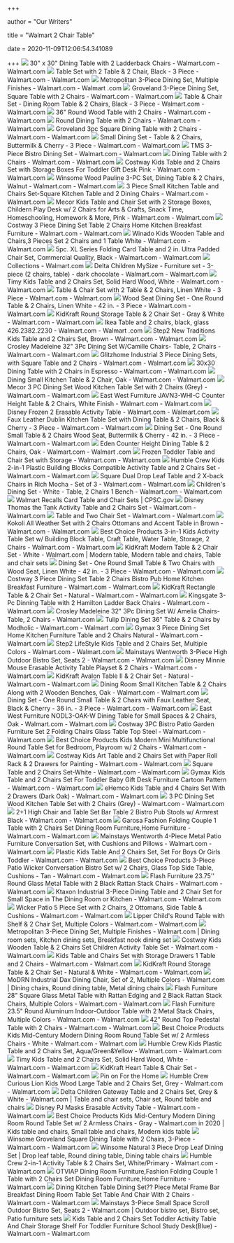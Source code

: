 +++
        
author = "Our Writers"
        
title = "Walmart 2 Chair Table"
        
date = 2020-11-09T12:06:54.341089
        
+++
[ ![](https://i5.walmartimages.com/asr/060b92b7-5466-4c21-8ac6-0818fed74e41_1.5e690a9b90f670fb9ecad5d2bad3f89f.jpeg?odnWidth=612&odnHeight=612&odnBg=ffffff)](https://i5.walmartimages.com/asr/060b92b7-5466-4c21-8ac6-0818fed74e41_1.5e690a9b90f670fb9ecad5d2bad3f89f.jpeg?odnWidth=612&odnHeight=612&odnBg=ffffff) 30" x 30" Dining Table with 2 Ladderback Chairs - Walmart.com - Walmart.com
[ ![](https://i5.walmartimages.com/asr/01d1dbdd-bc01-4c71-8ecc-46436536373c_1.428a734986ef631343429d38399f676f.jpeg?odnWidth=612&odnHeight=612&odnBg=ffffff)](https://i5.walmartimages.com/asr/01d1dbdd-bc01-4c71-8ecc-46436536373c_1.428a734986ef631343429d38399f676f.jpeg?odnWidth=612&odnHeight=612&odnBg=ffffff) Table Set with 2 Table & 2 Chair&#44; Black - 3 Piece - Walmart.com -  Walmart.com
[ ![](https://i5.walmartimages.com/asr/35b4b8ee-222c-4fb4-92a6-1d639b9940a7_1.1f9eb59a1b4250301cb52f8966b8d340.jpeg)](https://i5.walmartimages.com/asr/35b4b8ee-222c-4fb4-92a6-1d639b9940a7_1.1f9eb59a1b4250301cb52f8966b8d340.jpeg) Metropolitan 3-Piece Dining Set, Multiple Finishes - Walmart.com - Walmart .com
[ ![](https://i5.walmartimages.com/asr/83142c94-859b-40e9-b284-bb06a24cbb07_1.01a36b8d64966a58fecaee1576ce515c.jpeg?odnWidth=612&odnHeight=612&odnBg=ffffff)](https://i5.walmartimages.com/asr/83142c94-859b-40e9-b284-bb06a24cbb07_1.01a36b8d64966a58fecaee1576ce515c.jpeg?odnWidth=612&odnHeight=612&odnBg=ffffff) Groveland 3-Piece Dining Set, Square Table with 2 Chairs - Walmart.com -  Walmart.com
[ ![](https://i5.walmartimages.com/asr/6ace9420-de38-4238-abd0-f5f43aa205a1_1.f17fee6239734c580f38e38f4f76e235.jpeg?odnWidth=612&odnHeight=612&odnBg=ffffff)](https://i5.walmartimages.com/asr/6ace9420-de38-4238-abd0-f5f43aa205a1_1.f17fee6239734c580f38e38f4f76e235.jpeg?odnWidth=612&odnHeight=612&odnBg=ffffff) Table & Chair Set - Dining Room Table & 2 Chairs&#44; Black - 3 Piece -  Walmart.com - Walmart.com
[ ![](https://i5.walmartimages.com/asr/de2c78d6-7597-4967-85c5-21a8cd2f2580_1.2f2d2d83a91c80c2c210524d5203a829.jpeg?odnWidth=612&odnHeight=612&odnBg=ffffff)](https://i5.walmartimages.com/asr/de2c78d6-7597-4967-85c5-21a8cd2f2580_1.2f2d2d83a91c80c2c210524d5203a829.jpeg?odnWidth=612&odnHeight=612&odnBg=ffffff) 36" Round Wood Table with 2 Chairs - Walmart.com - Walmart.com
[ ![](https://i5.walmartimages.com/asr/98e2eca8-d1a7-4204-af08-53e9c36d16be_1.7863c45e7b5373f657a85040a11c38bd.jpeg?odnWidth=612&odnHeight=612&odnBg=ffffff)](https://i5.walmartimages.com/asr/98e2eca8-d1a7-4204-af08-53e9c36d16be_1.7863c45e7b5373f657a85040a11c38bd.jpeg?odnWidth=612&odnHeight=612&odnBg=ffffff) Round Dining Table with 2 Chairs - Walmart.com - Walmart.com
[ ![](https://i5.walmartimages.com/asr/a2730325-e102-477f-a5d9-063e29d369bf_1.eae68aeb6e7f9183befa00149f712fd9.jpeg?odnWidth=612&odnHeight=612&odnBg=ffffff)](https://i5.walmartimages.com/asr/a2730325-e102-477f-a5d9-063e29d369bf_1.eae68aeb6e7f9183befa00149f712fd9.jpeg?odnWidth=612&odnHeight=612&odnBg=ffffff) Groveland 3pc Square Dining Table with 2 Chairs - Walmart.com - Walmart.com
[ ![](https://i5.walmartimages.com/asr/10c3b417-97e7-4691-bb10-2c89a08880ad_1.d04e0126cc87464561891da0d8b1facd.jpeg?odnWidth=612&odnHeight=612&odnBg=ffffff)](https://i5.walmartimages.com/asr/10c3b417-97e7-4691-bb10-2c89a08880ad_1.d04e0126cc87464561891da0d8b1facd.jpeg?odnWidth=612&odnHeight=612&odnBg=ffffff) Small Dining Set - Table & 2 Chairs&#44; Buttermilk & Cherry - 3 Piece -  Walmart.com - Walmart.com
[ ![](https://i5.walmartimages.com/asr/46bd3dfd-bc3b-4962-bb2c-c049bd11df5b_1.072a2a020128ca360cd24454f6226d20.jpeg)](https://i5.walmartimages.com/asr/46bd3dfd-bc3b-4962-bb2c-c049bd11df5b_1.072a2a020128ca360cd24454f6226d20.jpeg) TMS 3-Piece Bistro Dining Set - Walmart.com - Walmart.com
[ ![](https://i5.walmartimages.com/asr/e365bfa7-350a-431e-a2c8-ae24516b74c9_1.d7437bd581f946499e56023a67ef27fe.jpeg?odnWidth=612&odnHeight=612&odnBg=ffffff)](https://i5.walmartimages.com/asr/e365bfa7-350a-431e-a2c8-ae24516b74c9_1.d7437bd581f946499e56023a67ef27fe.jpeg?odnWidth=612&odnHeight=612&odnBg=ffffff) Dining Table with 2 Chairs - Walmart.com - Walmart.com
[ ![](https://i5.walmartimages.com/asr/27fb25e5-9bfc-423f-926a-180296a32e90_1.dae5f2e778d5d33a90db5fb06af5693d.jpeg?odnWidth=612&odnHeight=612&odnBg=ffffff)](https://i5.walmartimages.com/asr/27fb25e5-9bfc-423f-926a-180296a32e90_1.dae5f2e778d5d33a90db5fb06af5693d.jpeg?odnWidth=612&odnHeight=612&odnBg=ffffff) Costway Kids Table and 2 Chairs Set with Storage Boxes For Toddler Gift  Desk Pink - Walmart.com - Walmart.com
[ ![](https://i5.walmartimages.com/asr/601cca55-c46d-4b89-8c69-f923896f3df0_1.2bc6358c7e3f0ff128858688097aef91.jpeg?odnWidth=612&odnHeight=612&odnBg=ffffff)](https://i5.walmartimages.com/asr/601cca55-c46d-4b89-8c69-f923896f3df0_1.2bc6358c7e3f0ff128858688097aef91.jpeg?odnWidth=612&odnHeight=612&odnBg=ffffff) Winsome Wood Pauline 3-PC Set, Dining Table & 2 Chairs, Walnut - Walmart.com  - Walmart.com
[ ![](https://i5.walmartimages.com/asr/45b948e1-175d-480a-8981-010f4e413daf_1.90f50e1b91005aa7c50d7e597748056c.jpeg?odnWidth=612&odnHeight=612&odnBg=ffffff)](https://i5.walmartimages.com/asr/45b948e1-175d-480a-8981-010f4e413daf_1.90f50e1b91005aa7c50d7e597748056c.jpeg?odnWidth=612&odnHeight=612&odnBg=ffffff) 3 Piece Small Kitchen Table and Chairs Set-Square Kitchen Table and 2  Dining Chairs - Walmart.com - Walmart.com
[ ![](https://i5.walmartimages.com/asr/29480684-7308-4aae-96f8-395a8a086b85.3dc437a4a0f0b34ce173d6073ccc998d.jpeg?odnWidth=612&odnHeight=612&odnBg=ffffff)](https://i5.walmartimages.com/asr/29480684-7308-4aae-96f8-395a8a086b85.3dc437a4a0f0b34ce173d6073ccc998d.jpeg?odnWidth=612&odnHeight=612&odnBg=ffffff) Mecor Kids Table and Chair Set with 2 Storage Boxes, Childern Play Desk w/ 2  Chairs for Arts & Crafts, Snack Time, Homeschooling, Homework & More, Pink  - Walmart.com - Walmart.com
[ ![](https://i5.walmartimages.com/asr/5ce359ed-4f17-41fe-8377-b16675e1137f_1.e6a160cdbfe447e5b931a99cb85ab628.jpeg?odnWidth=612&odnHeight=612&odnBg=ffffff)](https://i5.walmartimages.com/asr/5ce359ed-4f17-41fe-8377-b16675e1137f_1.e6a160cdbfe447e5b931a99cb85ab628.jpeg?odnWidth=612&odnHeight=612&odnBg=ffffff) Costway 3 Piece Dining Set Table 2 Chairs Home Kitchen Breakfast Furniture  - Walmart.com - Walmart.com
[ ![](https://i5.walmartimages.com/asr/14dd819d-2ccc-43a5-8bb9-7a37509b8be1.ea7c5e8fa9ac7293c6a54516d19d3d05.jpeg?odnWidth=2000&odnHeight=2000&odnBg=ffffff)](https://i5.walmartimages.com/asr/14dd819d-2ccc-43a5-8bb9-7a37509b8be1.ea7c5e8fa9ac7293c6a54516d19d3d05.jpeg?odnWidth=2000&odnHeight=2000&odnBg=ffffff) Winado Kids Wooden Table and Chairs,3 Pieces Set 2 Chairs and 1 Table White  - Walmart.com - Walmart.com
[ ![](https://i5.walmartimages.com/asr/378fb9b9-4793-4473-b0fa-c38f71df3f29_1.81c88f0d382ddab5edd7060c32c8679d.jpeg?odnWidth=612&odnHeight=612&odnBg=ffffff)](https://i5.walmartimages.com/asr/378fb9b9-4793-4473-b0fa-c38f71df3f29_1.81c88f0d382ddab5edd7060c32c8679d.jpeg?odnWidth=612&odnHeight=612&odnBg=ffffff) 5pc. XL Series Folding Card Table and 2 in. Ultra Padded Chair Set,  Commercial Quality, Black - Walmart.com - Walmart.com
[ ![](https://i5.walmartimages.com/asr/2d0a736c-6fd4-4c1d-a4e4-a94c8f5c3c9e_1.16281888b8920ce2eff409241e8d9d4f.jpeg?odnWidth=450&odnHeight=450&odnBg=ffffff)](https://i5.walmartimages.com/asr/2d0a736c-6fd4-4c1d-a4e4-a94c8f5c3c9e_1.16281888b8920ce2eff409241e8d9d4f.jpeg?odnWidth=450&odnHeight=450&odnBg=ffffff) Collections - Walmart.com
[ ![](https://i5.walmartimages.com/asr/61e3d87a-374a-4c84-8c0d-0b6a20ce5acc.6f51073730e548b7b9b5619975f3aa2f.jpeg?odnWidth=612&odnHeight=612&odnBg=ffffff)](https://i5.walmartimages.com/asr/61e3d87a-374a-4c84-8c0d-0b6a20ce5acc.6f51073730e548b7b9b5619975f3aa2f.jpeg?odnWidth=612&odnHeight=612&odnBg=ffffff) Delta Children MySize - Furniture set - 3-piece (2 chairs, table) - dark  chocolate - Walmart.com - Walmart.com
[ ![](https://i5.walmartimages.com/asr/1f04c73b-c7b6-4c08-89b6-979726d91373_1.6d8a75ea227a1953b779e0e60884e4af.jpeg?odnWidth=612&odnHeight=612&odnBg=ffffff)](https://i5.walmartimages.com/asr/1f04c73b-c7b6-4c08-89b6-979726d91373_1.6d8a75ea227a1953b779e0e60884e4af.jpeg?odnWidth=612&odnHeight=612&odnBg=ffffff) Timy Kids Table and 2 Chairs Set, Solid Hard Wood, White - Walmart.com -  Walmart.com
[ ![](https://i5.walmartimages.com/asr/4b5cc8f6-cacf-4dd0-a29f-6db26981c8b9_1.8794c9f2d8db781c31a12ca7acb78867.jpeg?odnWidth=612&odnHeight=612&odnBg=ffffff)](https://i5.walmartimages.com/asr/4b5cc8f6-cacf-4dd0-a29f-6db26981c8b9_1.8794c9f2d8db781c31a12ca7acb78867.jpeg?odnWidth=612&odnHeight=612&odnBg=ffffff) Table & Chair Set with 2 Table & 2 Chairs&#44; Linen White - 3 Piece -  Walmart.com - Walmart.com
[ ![](https://i5.walmartimages.com/asr/2b6c4bb4-0195-45ea-8e2d-6bb1a8d9d8d8_1.7faa50f65dbcd53bdfd5751ca356e809.jpeg?odnWidth=612&odnHeight=612&odnBg=ffffff)](https://i5.walmartimages.com/asr/2b6c4bb4-0195-45ea-8e2d-6bb1a8d9d8d8_1.7faa50f65dbcd53bdfd5751ca356e809.jpeg?odnWidth=612&odnHeight=612&odnBg=ffffff) Wood Seat Dining Set - One Round Table & 2 Chairs&#44; Linen White - 42 in.  - 3 Piece - Walmart.com - Walmart.com
[ ![](https://i5.walmartimages.com/asr/3a2b4f59-acd4-4cfa-8f9e-c1ad0975421c_1.f9d31ae366445d313b3b5d2d1a1dce3b.jpeg?odnWidth=612&odnHeight=612&odnBg=ffffff)](https://i5.walmartimages.com/asr/3a2b4f59-acd4-4cfa-8f9e-c1ad0975421c_1.f9d31ae366445d313b3b5d2d1a1dce3b.jpeg?odnWidth=612&odnHeight=612&odnBg=ffffff) KidKraft Round Storage Table & 2 Chair Set - Gray & White - Walmart.com -  Walmart.com
[ ![](https://i5.walmartimages.com/asr/ca54eadf-2ba4-4914-8932-3dc8d49de02d_1.3df74d23c0073bb7f5dd3a480057ace6.jpeg?odnWidth=612&odnHeight=612&odnBg=ffffff)](https://i5.walmartimages.com/asr/ca54eadf-2ba4-4914-8932-3dc8d49de02d_1.3df74d23c0073bb7f5dd3a480057ace6.jpeg?odnWidth=612&odnHeight=612&odnBg=ffffff) Ikea Table and 2 chairs, black, glass 426.2382.2230 - Walmart.com - Walmart .com
[ ![](https://i5.walmartimages.com/asr/c94a23a7-b799-4c7c-8b00-f9c13ae26525_1.e6228ff4c8a9cc116158fef04e272396.jpeg)](https://i5.walmartimages.com/asr/c94a23a7-b799-4c7c-8b00-f9c13ae26525_1.e6228ff4c8a9cc116158fef04e272396.jpeg) Step2 New Traditions Kids Table and 2 Chairs Set, Brown - Walmart.com -  Walmart.com
[ ![](https://i5.walmartimages.com/asr/0fee40f7-9bd4-4291-b1f9-534e4f0817d7_1.bfd16e272fe254ea1a1c46741482760a.jpeg?odnWidth=450&odnHeight=450&odnBg=ffffff)](https://i5.walmartimages.com/asr/0fee40f7-9bd4-4291-b1f9-534e4f0817d7_1.bfd16e272fe254ea1a1c46741482760a.jpeg?odnWidth=450&odnHeight=450&odnBg=ffffff) Crosley Madeleine 32" 3Pc Dining Set W/Camille Chairs- Table, 2 Chairs -  Walmart.com - Walmart.com
[ ![](https://i5.walmartimages.com/asr/d11ac0a2-16fe-49b1-9ca4-8ff02dc6f26c_2.b37c8781e0f316677496de3d9afa4f49.jpeg?odnWidth=612&odnHeight=612&odnBg=ffffff)](https://i5.walmartimages.com/asr/d11ac0a2-16fe-49b1-9ca4-8ff02dc6f26c_2.b37c8781e0f316677496de3d9afa4f49.jpeg?odnWidth=612&odnHeight=612&odnBg=ffffff) Glitzhome Industrial 3 Piece Dining Sets, with Square Table and 2 Chairs -  Walmart.com - Walmart.com
[ ![](https://i5.walmartimages.com/asr/a96a2940-7624-414b-9027-6882f1e8f64a_1.bf843a6d1216f4b0fb7f807cb26b1c5e.jpeg?odnWidth=612&odnHeight=612&odnBg=ffffff)](https://i5.walmartimages.com/asr/a96a2940-7624-414b-9027-6882f1e8f64a_1.bf843a6d1216f4b0fb7f807cb26b1c5e.jpeg?odnWidth=612&odnHeight=612&odnBg=ffffff) 30x30 Dining Table with 2 Chairs in Espresso - Walmart.com - Walmart.com
[ ![](https://i5.walmartimages.com/asr/25f00e4e-1aa4-4e05-b253-53a0525149dd_1.55a2039f3492c37d3afde5cfa2cd0928.jpeg?odnWidth=612&odnHeight=612&odnBg=ffffff)](https://i5.walmartimages.com/asr/25f00e4e-1aa4-4e05-b253-53a0525149dd_1.55a2039f3492c37d3afde5cfa2cd0928.jpeg?odnWidth=612&odnHeight=612&odnBg=ffffff) Dining Small Kitchen Table & 2 Chair&#44; Oak - Walmart.com - Walmart.com
[ ![](https://i5.walmartimages.com/asr/943a82ef-ad91-4dc2-82d3-146c9b72eba3_1.d813b98bbe7d535519b0b40e486f5b8a.jpeg?odnWidth=612&odnHeight=612&odnBg=ffffff)](https://i5.walmartimages.com/asr/943a82ef-ad91-4dc2-82d3-146c9b72eba3_1.d813b98bbe7d535519b0b40e486f5b8a.jpeg?odnWidth=612&odnHeight=612&odnBg=ffffff) Mecor 3 PC Dining Set Wood Kitchen Table Set with 2 Chairs (Grey) - Walmart.com  - Walmart.com
[ ![](https://i5.walmartimages.com/asr/e0b3d371-6f02-4ba8-aebc-682ec092cace_1.b2c28e55dc5e328573d46fdd0ec7a9c5.jpeg?odnWidth=612&odnHeight=612&odnBg=ffffff)](https://i5.walmartimages.com/asr/e0b3d371-6f02-4ba8-aebc-682ec092cace_1.b2c28e55dc5e328573d46fdd0ec7a9c5.jpeg?odnWidth=612&odnHeight=612&odnBg=ffffff) East West Furniture JAVN3-WHI-C Counter Height Table & 2 Chairs&#44; White  Finish - Walmart.com - Walmart.com
[ ![](https://i5.walmartimages.com/asr/56b55092-3aa7-41e8-a2a5-faca66272e4b_4.2f8ead4e05465a2fb932d8be0b138379.jpeg?odnWidth=612&odnHeight=612&odnBg=ffffff)](https://i5.walmartimages.com/asr/56b55092-3aa7-41e8-a2a5-faca66272e4b_4.2f8ead4e05465a2fb932d8be0b138379.jpeg?odnWidth=612&odnHeight=612&odnBg=ffffff) Disney Frozen 2 Erasable Activity Table - Walmart.com - Walmart.com
[ ![](https://i5.walmartimages.com/asr/448a3c9f-301f-47c9-ae97-cd3f51161e45_1.b8b7e2942c9abe51e1cac284f91c5da6.jpeg?odnWidth=612&odnHeight=612&odnBg=ffffff)](https://i5.walmartimages.com/asr/448a3c9f-301f-47c9-ae97-cd3f51161e45_1.b8b7e2942c9abe51e1cac284f91c5da6.jpeg?odnWidth=612&odnHeight=612&odnBg=ffffff) Faux Leather Dublin Kitchen Table Set with Dining Table & 2 Chairs&#44;  Black & Cherry - 3 Piece - Walmart.com - Walmart.com
[ ![](https://i5.walmartimages.com/asr/9f2acb53-5dab-4a26-a3c6-0a090eb2a5d3_1.930dfc09f2a0555a93c29364bf1b6442.jpeg?odnWidth=612&odnHeight=612&odnBg=ffffff)](https://i5.walmartimages.com/asr/9f2acb53-5dab-4a26-a3c6-0a090eb2a5d3_1.930dfc09f2a0555a93c29364bf1b6442.jpeg?odnWidth=612&odnHeight=612&odnBg=ffffff) Dining Set - One Round Small Table & 2 Chairs Wood Seat&#44; Buttermilk &  Cherry - 42 in. - 3 Piece - Walmart.com - Walmart.com
[ ![](https://i5.walmartimages.com/asr/77948f5e-13f2-423a-8bd3-809341d2b4a0_1.b0306f0fe4c7bf6a125e98aebca029ac.jpeg?odnWidth=612&odnHeight=612&odnBg=ffffff)](https://i5.walmartimages.com/asr/77948f5e-13f2-423a-8bd3-809341d2b4a0_1.b0306f0fe4c7bf6a125e98aebca029ac.jpeg?odnWidth=612&odnHeight=612&odnBg=ffffff) Eden Counter Height Dining Table & 2 Chairs&#44; Oak - Walmart.com - Walmart .com
[ ![](https://i5.walmartimages.com/asr/b0dfb3b6-6d8c-41f3-8797-1c6e8fe0104c_1.39b075c58a615842cc011f13ed3b9686.jpeg)](https://i5.walmartimages.com/asr/b0dfb3b6-6d8c-41f3-8797-1c6e8fe0104c_1.39b075c58a615842cc011f13ed3b9686.jpeg) Frozen Toddler Table and Chair Set with Storage - Walmart.com - Walmart.com
[ ![](https://i5.walmartimages.com/asr/8b481264-5f84-4ccf-8aa2-e135092b564c_2.ec27f8998d54cb7d2e47bfa8cee1afd9.jpeg?odnWidth=612&odnHeight=612&odnBg=ffffff)](https://i5.walmartimages.com/asr/8b481264-5f84-4ccf-8aa2-e135092b564c_2.ec27f8998d54cb7d2e47bfa8cee1afd9.jpeg?odnWidth=612&odnHeight=612&odnBg=ffffff) Humble Crew Kids 2-in-1 Plastic Building Blocks Compatible Activity Table  and 2 Chairs Set - Walmart.com - Walmart.com
[ ![](https://i5.walmartimages.com/asr/e2e730b0-ae20-4ad9-a6c0-3600d5febea1_1.3e2f8407bd5ec629a327ff978504e9fb.jpeg?odnWidth=612&odnHeight=612&odnBg=ffffff)](https://i5.walmartimages.com/asr/e2e730b0-ae20-4ad9-a6c0-3600d5febea1_1.3e2f8407bd5ec629a327ff978504e9fb.jpeg?odnWidth=612&odnHeight=612&odnBg=ffffff) Square Dual Drop Leaf Table and 2 X-back Chairs in Rich Mocha - Set of 3 -  Walmart.com - Walmart.com
[ ![](https://i5.walmartimages.com/asr/883dd734-f59f-4860-bc66-d5d8b48f0d36_1.f0c115927ec9b91e913e0da3a2f06a26.jpeg?odnWidth=612&odnHeight=612&odnBg=ffffff)](https://i5.walmartimages.com/asr/883dd734-f59f-4860-bc66-d5d8b48f0d36_1.f0c115927ec9b91e913e0da3a2f06a26.jpeg?odnWidth=612&odnHeight=612&odnBg=ffffff) Children's Dining Set - White - Table, 2 Chairs 1 Bench - Walmart.com -  Walmart.com
[ ![](https://www.cpsc.gov/s3fs-public/styles/large/public/Recall.2014.14075.5pcfoldingsetLARGE.jpg?cp2Nd8.Y.pGvS1ok2eHasphVUH6q8ejd&itok=RA95hV13)](https://www.cpsc.gov/s3fs-public/styles/large/public/Recall.2014.14075.5pcfoldingsetLARGE.jpg?cp2Nd8.Y.pGvS1ok2eHasphVUH6q8ejd&itok=RA95hV13) Walmart Recalls Card Table and Chair Sets | CPSC.gov
[ ![](https://i5.walmartimages.com/asr/a246d38a-2aab-47b3-9fa1-72edcf74a080_1.c084975c07be5700eb07121d8207c61b.jpeg)](https://i5.walmartimages.com/asr/a246d38a-2aab-47b3-9fa1-72edcf74a080_1.c084975c07be5700eb07121d8207c61b.jpeg) Disney Thomas the Tank Activity Table and 2 Chairs Set - Walmart.com -  Walmart.com
[ ![](https://i5.walmartimages.com/asr/ce47818a-f0a1-4523-97bb-ee4b7768beb1_1.b361d8e7c0fe721f88aa95fceba462f6.jpeg)](https://i5.walmartimages.com/asr/ce47818a-f0a1-4523-97bb-ee4b7768beb1_1.b361d8e7c0fe721f88aa95fceba462f6.jpeg) Table and Two Chair Set - Walmart.com - Walmart.com
[ ![](https://i5.walmartimages.com/asr/62aed690-3cb5-4cbd-bb7a-07cdc5d1479e.c70e94c7a87d6f4ec4f197b2ca6fc012.jpeg?odnWidth=612&odnHeight=612&odnBg=ffffff)](https://i5.walmartimages.com/asr/62aed690-3cb5-4cbd-bb7a-07cdc5d1479e.c70e94c7a87d6f4ec4f197b2ca6fc012.jpeg?odnWidth=612&odnHeight=612&odnBg=ffffff) Kokoli All Weather Set with 2 Chairs Ottomans and Accent Table in Brown -  Walmart.com - Walmart.com
[ ![](https://i5.walmartimages.com/asr/1f37f1ce-e949-4632-99a3-2f7706ce3023.c11afb473456668ac517650b80d7391f.jpeg?odnWidth=612&odnHeight=612&odnBg=ffffff)](https://i5.walmartimages.com/asr/1f37f1ce-e949-4632-99a3-2f7706ce3023.c11afb473456668ac517650b80d7391f.jpeg?odnWidth=612&odnHeight=612&odnBg=ffffff) Best Choice Products 3-in-1 Kids Activity Table Set w/ Building Block Table,  Craft Table, Water Table, Storage, 2 Chairs - Walmart.com - Walmart.com
[ ![](https://i.pinimg.com/originals/7f/15/1d/7f151d9dde01d468dfc7e06f06046538.jpg)](https://i.pinimg.com/originals/7f/15/1d/7f151d9dde01d468dfc7e06f06046538.jpg) KidKraft Modern Table & 2 Chair Set - White - Walmart.com | Modern table,  Modern table and chairs, Table and chair sets
[ ![](https://i5.walmartimages.com/asr/2b1c5c2b-5bdf-45d1-bb21-77649b801145_1.34735c106d4383dc7a93b8368e054cdd.jpeg?odnWidth=612&odnHeight=612&odnBg=ffffff)](https://i5.walmartimages.com/asr/2b1c5c2b-5bdf-45d1-bb21-77649b801145_1.34735c106d4383dc7a93b8368e054cdd.jpeg?odnWidth=612&odnHeight=612&odnBg=ffffff) Dining Set - One Round Small Table & Two Chairs with Wood Seat&#44; Linen  White - 42 in. - 3 Piece - Walmart.com - Walmart.com
[ ![](https://i5.walmartimages.com/asr/d6ddf821-393d-4773-9df3-2250c06e2069_1.6df69c1c9028b2a3ca90f4e83c9642c8.jpeg?odnWidth=612&odnHeight=612&odnBg=ffffff)](https://i5.walmartimages.com/asr/d6ddf821-393d-4773-9df3-2250c06e2069_1.6df69c1c9028b2a3ca90f4e83c9642c8.jpeg?odnWidth=612&odnHeight=612&odnBg=ffffff) Costway 3 Piece Dining Set Table 2 Chairs Bistro Pub Home Kitchen Breakfast  Furniture - Walmart.com - Walmart.com
[ ![](https://i5.walmartimages.com/asr/933c0451-4fc5-4d1c-b8ea-bc6a6f6beff3_2.3ec47b9648e687539778c9283fb3428d.jpeg?odnWidth=612&odnHeight=612&odnBg=ffffff)](https://i5.walmartimages.com/asr/933c0451-4fc5-4d1c-b8ea-bc6a6f6beff3_2.3ec47b9648e687539778c9283fb3428d.jpeg?odnWidth=612&odnHeight=612&odnBg=ffffff) KidKraft Rectangle Table & 2 Chair Set - Natural - Walmart.com - Walmart.com
[ ![](https://i5.walmartimages.com/asr/e4bbdc6b-b3c6-4fd2-bb30-be504ecbaaa4_1.97642ce3a393da389ca89e96d3456d9a.jpeg?odnWidth=612&odnHeight=612&odnBg=ffffff)](https://i5.walmartimages.com/asr/e4bbdc6b-b3c6-4fd2-bb30-be504ecbaaa4_1.97642ce3a393da389ca89e96d3456d9a.jpeg?odnWidth=612&odnHeight=612&odnBg=ffffff) Kingsgate 3-Pc Dinning Table with 2 Hamilton Ladder Back Chairs - Walmart.com  - Walmart.com
[ ![](https://i5.walmartimages.com/asr/cc33a19e-11f1-465e-893c-c2fd141c5a35_1.7533896324e9837a8264f6170944feaf.jpeg?odnWidth=450&odnHeight=450&odnBg=ffffff)](https://i5.walmartimages.com/asr/cc33a19e-11f1-465e-893c-c2fd141c5a35_1.7533896324e9837a8264f6170944feaf.jpeg?odnWidth=450&odnHeight=450&odnBg=ffffff) Crosley Madeleine 32" 3Pc Dining Set W/ Amelia Chairs- Table, 2 Chairs -  Walmart.com
[ ![](https://i5.walmartimages.com/asr/3f1ad1fa-e828-4419-b00c-da1012856863_1.1e8f195eb8b01a4a190b3483cf7d1b7f.jpeg?odnWidth=612&odnHeight=612&odnBg=ffffff)](https://i5.walmartimages.com/asr/3f1ad1fa-e828-4419-b00c-da1012856863_1.1e8f195eb8b01a4a190b3483cf7d1b7f.jpeg?odnWidth=612&odnHeight=612&odnBg=ffffff) Tulip Dining Set 36" Table & 2 Chairs by Modholic - Walmart.com - Walmart .com
[ ![](https://i5.walmartimages.com/asr/14efb814-85c3-42ed-b286-bf5ea17287ab_1.a0101cbad45eed4a84690179e87528f8.jpeg?odnWidth=612&odnHeight=612&odnBg=ffffff)](https://i5.walmartimages.com/asr/14efb814-85c3-42ed-b286-bf5ea17287ab_1.a0101cbad45eed4a84690179e87528f8.jpeg?odnWidth=612&odnHeight=612&odnBg=ffffff) Gymax 3 Piece Dining Set Home Kitchen Furniture Table and 2 Chairs Natural  - Walmart.com - Walmart.com
[ ![](https://i5.walmartimages.com/asr/da93c34b-7cfb-49a9-aa74-96efc6ec6b02_1.eeb105cd765cc77c4b5541b1629e8bd2.jpeg?odnWidth=612&odnHeight=612&odnBg=ffffff)](https://i5.walmartimages.com/asr/da93c34b-7cfb-49a9-aa74-96efc6ec6b02_1.eeb105cd765cc77c4b5541b1629e8bd2.jpeg?odnWidth=612&odnHeight=612&odnBg=ffffff) Step2 LifeStyle Kids Table and 2 Chairs Set, Multiple Colors - Walmart.com  - Walmart.com
[ ![](https://i5.walmartimages.com/asr/b8804618-a8bd-46c1-80cd-af56f99980df_1.caed1253617f0f39e4e47669c52e2c22.jpeg)](https://i5.walmartimages.com/asr/b8804618-a8bd-46c1-80cd-af56f99980df_1.caed1253617f0f39e4e47669c52e2c22.jpeg) Mainstays Wentworth 3-Piece High Outdoor Bistro Set, Seats 2 - Walmart.com  - Walmart.com
[ ![](https://i5.walmartimages.com/asr/808bc681-8ce2-4ffc-9cf7-a23e90c00503_1.17cc151764d23ec42719e0c70d6dfc6e.jpeg)](https://i5.walmartimages.com/asr/808bc681-8ce2-4ffc-9cf7-a23e90c00503_1.17cc151764d23ec42719e0c70d6dfc6e.jpeg) Disney Minnie Mouse Erasable Activity Table Playset & 2 Chairs - Walmart.com  - Walmart.com
[ ![](https://i5.walmartimages.com/asr/dde85cf3-2d5e-4f6f-9397-e00c16906247_1.e9c95f69ba215b4249ba793317c8ffe8.jpeg?odnWidth=612&odnHeight=612&odnBg=ffffff)](https://i5.walmartimages.com/asr/dde85cf3-2d5e-4f6f-9397-e00c16906247_1.e9c95f69ba215b4249ba793317c8ffe8.jpeg?odnWidth=612&odnHeight=612&odnBg=ffffff) KidKraft Avalon Table II & 2 Chair Set - Natural - Walmart.com - Walmart.com
[ ![](https://i5.walmartimages.com/asr/92d21425-50bb-4a54-9e57-4c554dac5be6_1.c6237e252f0b992e7b3757c7c69f30b7.jpeg?odnWidth=612&odnHeight=612&odnBg=ffffff)](https://i5.walmartimages.com/asr/92d21425-50bb-4a54-9e57-4c554dac5be6_1.c6237e252f0b992e7b3757c7c69f30b7.jpeg?odnWidth=612&odnHeight=612&odnBg=ffffff) Dining Room Small Kitchen Table & 2 Chairs Along with 2 Wooden Benches&#44;  Oak - Walmart.com - Walmart.com
[ ![](https://i5.walmartimages.com/asr/91a18d26-aaf0-4c2e-af6b-a6e04b164ccc_1.bb7e7732a91f087699672254e27fc0e9.jpeg?odnWidth=612&odnHeight=612&odnBg=ffffff)](https://i5.walmartimages.com/asr/91a18d26-aaf0-4c2e-af6b-a6e04b164ccc_1.bb7e7732a91f087699672254e27fc0e9.jpeg?odnWidth=612&odnHeight=612&odnBg=ffffff) Dining Set - One Round Small Table & 2 Chairs with Faux Leather Seat&#44;  Black & Cherry - 36 in. - 3 Piece - Walmart.com - Walmart.com
[ ![](https://i5.walmartimages.com/asr/9a6a7d4e-570a-4d77-aa45-ca02f417447a_1.e1415db14ebb5b72d855cbf9bdcaf99d.jpeg?odnWidth=612&odnHeight=612&odnBg=ffffff)](https://i5.walmartimages.com/asr/9a6a7d4e-570a-4d77-aa45-ca02f417447a_1.e1415db14ebb5b72d855cbf9bdcaf99d.jpeg?odnWidth=612&odnHeight=612&odnBg=ffffff) East West Furniture NODL3-OAK-W Dining Table for Small Spaces & 2  Chairs&#44; Oak - Walmart.com - Walmart.com
[ ![](https://i5.walmartimages.com/asr/3980ca2e-790e-4f86-9d80-8d57ab83a487_1.cf55240ef27570dfc816a31934d12552.jpeg?odnWidth=612&odnHeight=612&odnBg=ffffff)](https://i5.walmartimages.com/asr/3980ca2e-790e-4f86-9d80-8d57ab83a487_1.cf55240ef27570dfc816a31934d12552.jpeg?odnWidth=612&odnHeight=612&odnBg=ffffff) Costway 3PC Bistro Patio Garden Furniture Set 2 Folding Chairs Glass Table  Top Steel - Walmart.com - Walmart.com
[ ![](https://i5.walmartimages.com/asr/f7cfd5e1-9a01-429f-af1b-b875a2970cf0.2df81befa6b500183dc27d5a0988991c.jpeg?odnWidth=612&odnHeight=612&odnBg=ffffff)](https://i5.walmartimages.com/asr/f7cfd5e1-9a01-429f-af1b-b875a2970cf0.2df81befa6b500183dc27d5a0988991c.jpeg?odnWidth=612&odnHeight=612&odnBg=ffffff) Best Choice Products Kids Modern Mini Multifunctional Round Table Set for  Bedroom, Playroom w/ 2 Chairs - Walmart.com - Walmart.com
[ ![](https://i5.walmartimages.com/asr/ff1b5661-9311-4dbd-bf36-ff40530c75bf_1.03630558f7516fbf6e7f4904ccc88790.jpeg?odnWidth=612&odnHeight=612&odnBg=ffffff)](https://i5.walmartimages.com/asr/ff1b5661-9311-4dbd-bf36-ff40530c75bf_1.03630558f7516fbf6e7f4904ccc88790.jpeg?odnWidth=612&odnHeight=612&odnBg=ffffff) Costway Kids Art Table and 2 Chairs Set with Paper Roll Rack & 2 Drawers  for Painting - Walmart.com - Walmart.com
[ ![](https://i5.walmartimages.com/asr/75c6bcf0-2773-4282-9b00-9b5950f0347c_1.4d3fd20ea2ee548b69b95f11edb9b749.jpeg?odnWidth=612&odnHeight=612&odnBg=ffffff)](https://i5.walmartimages.com/asr/75c6bcf0-2773-4282-9b00-9b5950f0347c_1.4d3fd20ea2ee548b69b95f11edb9b749.jpeg?odnWidth=612&odnHeight=612&odnBg=ffffff) Square Table and 2 Chairs Set-White - Walmart.com - Walmart.com
[ ![](https://i5.walmartimages.com/asr/9a6ca133-d691-4688-a30d-a466d02fb1cd_1.725515a06e1d300887ef8fb5a58e36be.jpeg?odnWidth=612&odnHeight=612&odnBg=ffffff)](https://i5.walmartimages.com/asr/9a6ca133-d691-4688-a30d-a466d02fb1cd_1.725515a06e1d300887ef8fb5a58e36be.jpeg?odnWidth=612&odnHeight=612&odnBg=ffffff) Gymax Kids Table and 2 Chairs Set For Toddler Baby Gift Desk Furniture  Cartoon Pattern - Walmart.com - Walmart.com
[ ![](https://i5.walmartimages.com/asr/9bbb287f-abb5-4fd1-9652-bb0453ba4cd2.0318ebb6aa221da9e2fb5cfb7ced532a.jpeg?odnWidth=612&odnHeight=612&odnBg=ffffff)](https://i5.walmartimages.com/asr/9bbb287f-abb5-4fd1-9652-bb0453ba4cd2.0318ebb6aa221da9e2fb5cfb7ced532a.jpeg?odnWidth=612&odnHeight=612&odnBg=ffffff) eHemco Kids Table and 4 Chairs Set With 2 Drawers (Dark Oak) - Walmart.com  - Walmart.com
[ ![](https://i5.walmartimages.com/asr/0086ca11-dd99-4837-8f6a-abb28b6298e2_1.dcd01658a3b2dd92c61547aad8982d97.jpeg?odnWidth=612&odnHeight=612&odnBg=ffffff)](https://i5.walmartimages.com/asr/0086ca11-dd99-4837-8f6a-abb28b6298e2_1.dcd01658a3b2dd92c61547aad8982d97.jpeg?odnWidth=612&odnHeight=612&odnBg=ffffff) 3 PC Dining Set Wood Kitchen Table Set with 2 Chairs (Grey) - Walmart.com -  Walmart.com
[ ![](https://i5.walmartimages.com/asr/8b585990-2460-4af0-964e-b18be3ad4470_1.2b1d692da363fcb4fce28b356341e1d5.jpeg?odnWidth=612&odnHeight=612&odnBg=ffffff)](https://i5.walmartimages.com/asr/8b585990-2460-4af0-964e-b18be3ad4470_1.2b1d692da363fcb4fce28b356341e1d5.jpeg?odnWidth=612&odnHeight=612&odnBg=ffffff) 2+1 High Chair and Table Set Bar Table 2 Bistro Pub Stools w/ Armrest Black  - Walmart.com - Walmart.com
[ ![](https://i5.walmartimages.com/asr/5b6b9615-9662-4f89-bed3-65542b45e61e.d02715a1573068612358d53487d9118b.jpeg?odnWidth=2000&odnHeight=2000&odnBg=ffffff)](https://i5.walmartimages.com/asr/5b6b9615-9662-4f89-bed3-65542b45e61e.d02715a1573068612358d53487d9118b.jpeg?odnWidth=2000&odnHeight=2000&odnBg=ffffff) Garosa Fashion Folding Couple 1 Table with 2 Chairs Set Dining Room  Furniture,Home Furniture - Walmart.com - Walmart.com
[ ![](https://i5.walmartimages.com/asr/193fb9af-aaaa-4664-b660-cf6d78ddf8e7_1.507986a927eae034ee8f56df2acac621.jpeg)](https://i5.walmartimages.com/asr/193fb9af-aaaa-4664-b660-cf6d78ddf8e7_1.507986a927eae034ee8f56df2acac621.jpeg) Mainstays Wentworth 4-Piece Metal Patio Furniture Conversation Set, with  Cushions and Pillows - Walmart.com - Walmart.com
[ ![](https://i5.walmartimages.com/asr/7304a755-0733-495a-aeef-226288a7a5eb_1.8e3f7380907071fba08a97a4435980d9.jpeg?odnWidth=612&odnHeight=612&odnBg=ffffff)](https://i5.walmartimages.com/asr/7304a755-0733-495a-aeef-226288a7a5eb_1.8e3f7380907071fba08a97a4435980d9.jpeg?odnWidth=612&odnHeight=612&odnBg=ffffff) Plastic Kids Table And 2 Chairs Set, Set For Boys Or Girls Toddler - Walmart.com  - Walmart.com
[ ![](https://i5.walmartimages.com/asr/2b6856a4-5a1f-49b7-a9be-03b6aecddb76.fdcdfc65994635b3fd9c9b31b4078205.jpeg?odnWidth=612&odnHeight=612&odnBg=ffffff)](https://i5.walmartimages.com/asr/2b6856a4-5a1f-49b7-a9be-03b6aecddb76.fdcdfc65994635b3fd9c9b31b4078205.jpeg?odnWidth=612&odnHeight=612&odnBg=ffffff) Best Choice Products 3-Piece Patio Wicker Conversation Bistro Set w/ 2  Chairs, Glass Top Side Table, Cushions - Tan - Walmart.com - Walmart.com
[ ![](https://i5.walmartimages.com/asr/e49f1143-061c-435f-8175-d015b98316e5.c60269b37b0c6ba3a1eb203b4938873d.jpeg?odnWidth=612&odnHeight=612&odnBg=ffffff)](https://i5.walmartimages.com/asr/e49f1143-061c-435f-8175-d015b98316e5.c60269b37b0c6ba3a1eb203b4938873d.jpeg?odnWidth=612&odnHeight=612&odnBg=ffffff) Flash Furniture 23.75'' Round Glass Metal Table with 2 Black Rattan Stack  Chairs - Walmart.com - Walmart.com
[ ![](https://i5.walmartimages.com/asr/e9298e46-105b-4b19-9724-4121eca274b4_1.d19e5bbbbdd5547fceb96c0de83f0953.jpeg?odnWidth=612&odnHeight=612&odnBg=ffffff)](https://i5.walmartimages.com/asr/e9298e46-105b-4b19-9724-4121eca274b4_1.d19e5bbbbdd5547fceb96c0de83f0953.jpeg?odnWidth=612&odnHeight=612&odnBg=ffffff) Ktaxon Industrial 3-Piece Dining Table and 2 Chair Set for Small Space in  The Dining Room or Kitchen - Walmart.com - Walmart.com
[ ![](https://i5.walmartimages.com/asr/38ed1d3d-0534-433a-b1e1-1c5ee790d819_1.e4b898f8ac14dbfde84ec0ec66a4af37.jpeg?odnWidth=612&odnHeight=612&odnBg=ffffff)](https://i5.walmartimages.com/asr/38ed1d3d-0534-433a-b1e1-1c5ee790d819_1.e4b898f8ac14dbfde84ec0ec66a4af37.jpeg?odnWidth=612&odnHeight=612&odnBg=ffffff) Wicker Patio 5 Piece Set with 2 Chairs, 2 Ottomans, Side Table & Cushions -  Walmart.com - Walmart.com
[ ![](https://i5.walmartimages.com/asr/f5bbde3f-489b-478d-a032-455c63537eaf_1.71ca8e6251abdc084524e1632292e119.jpeg?odnWidth=612&odnHeight=612&odnBg=ffffff)](https://i5.walmartimages.com/asr/f5bbde3f-489b-478d-a032-455c63537eaf_1.71ca8e6251abdc084524e1632292e119.jpeg?odnWidth=612&odnHeight=612&odnBg=ffffff) Lipper Child's Round Table with Shelf & 2 Chair Set, Multiple Colors -  Walmart.com - Walmart.com
[ ![](https://i.pinimg.com/originals/a5/15/14/a51514e77b25a5733d827086de01a90c.jpg)](https://i.pinimg.com/originals/a5/15/14/a51514e77b25a5733d827086de01a90c.jpg) Metropolitan 3-Piece Dining Set, Multiple Finishes - Walmart.com | Dining  room sets, Kitchen dining sets, Breakfast nook dining set
[ ![](https://i5.walmartimages.com/asr/49ba8488-d51b-417c-a8ef-4c615099c9b7.8f8e41a47e07faa1c5f5d10ee0809fd8.jpeg?odnWidth=612&odnHeight=612&odnBg=ffffff)](https://i5.walmartimages.com/asr/49ba8488-d51b-417c-a8ef-4c615099c9b7.8f8e41a47e07faa1c5f5d10ee0809fd8.jpeg?odnWidth=612&odnHeight=612&odnBg=ffffff) Costway Kids Wooden Table & 2 Chairs Set Children Activity Table Set -  Walmart.com - Walmart.com
[ ![](https://i5.walmartimages.com/asr/4b9f9dad-2e81-4888-9e53-d4b8b95601ae.ce8b4ba5d42716ce3bc4f3a3933a8f3a.jpeg?odnWidth=612&odnHeight=612&odnBg=ffffff)](https://i5.walmartimages.com/asr/4b9f9dad-2e81-4888-9e53-d4b8b95601ae.ce8b4ba5d42716ce3bc4f3a3933a8f3a.jpeg?odnWidth=612&odnHeight=612&odnBg=ffffff) Kids Table and Chairs Set with Storage Drawers 1 Table and 2 Chairs -  Walmart.com - Walmart.com
[ ![](https://i5.walmartimages.com/asr/65f28c9b-4138-4b7e-ba44-e549db79d984_3.4322161b31f7e05cb49e17b1abbc4915.png?odnWidth=612&odnHeight=612&odnBg=ffffff)](https://i5.walmartimages.com/asr/65f28c9b-4138-4b7e-ba44-e549db79d984_3.4322161b31f7e05cb49e17b1abbc4915.png?odnWidth=612&odnHeight=612&odnBg=ffffff) KidKraft Round Storage Table & 2 Chair Set - Natural & White - Walmart.com  - Walmart.com
[ ![](https://i.pinimg.com/originals/b5/7d/e3/b57de315821bf059d51559f071f8f0d9.jpg)](https://i.pinimg.com/originals/b5/7d/e3/b57de315821bf059d51559f071f8f0d9.jpg) MoDRN Industrial Dax Dining Chair, Set of 2, Multiple Colors - Walmart.com  | Dining chairs, Round dining table, Metal dining chairs
[ ![](https://i5.walmartimages.com/asr/f5dc1260-fe1e-45ed-b1bc-4fb31f74dad0.2f0230ef9a13d135f94593e58b4312c5.jpeg?odnWidth=612&odnHeight=612&odnBg=ffffff)](https://i5.walmartimages.com/asr/f5dc1260-fe1e-45ed-b1bc-4fb31f74dad0.2f0230ef9a13d135f94593e58b4312c5.jpeg?odnWidth=612&odnHeight=612&odnBg=ffffff) Flash Furniture 28" Square Glass Metal Table with Rattan Edging and 2 Black  Rattan Stack Chairs, Multiple Colors - Walmart.com - Walmart.com
[ ![](https://i5.walmartimages.com/asr/58ecbcc1-1443-4cc4-b3be-d8245318e5be_1.c78a23c201b3351a445292d3cfa267c2.jpeg?odnWidth=612&odnHeight=612&odnBg=ffffff)](https://i5.walmartimages.com/asr/58ecbcc1-1443-4cc4-b3be-d8245318e5be_1.c78a23c201b3351a445292d3cfa267c2.jpeg?odnWidth=612&odnHeight=612&odnBg=ffffff) Flash Furniture 23.5" Round Aluminum Indoor-Outdoor Table with 2 Metal  Stack Chairs, Multiple Colors - Walmart.com - Walmart.com
[ ![](https://i5.walmartimages.com/asr/ce1a2fcb-180d-4967-b993-978ff71b03f0_1.9913097c8ded30e2e03835d5b31a2d1f.jpeg?odnWidth=612&odnHeight=612&odnBg=ffffff)](https://i5.walmartimages.com/asr/ce1a2fcb-180d-4967-b993-978ff71b03f0_1.9913097c8ded30e2e03835d5b31a2d1f.jpeg?odnWidth=612&odnHeight=612&odnBg=ffffff) 42" Round Top Pedestal Table with 2 Chairs - Walmart.com - Walmart.com
[ ![](https://i5.walmartimages.com/asr/6759e950-6e95-46c5-8240-5108c7512d7c.2f0d6f881022b73bb54c256b0df2abb0.jpeg?odnWidth=612&odnHeight=612&odnBg=ffffff)](https://i5.walmartimages.com/asr/6759e950-6e95-46c5-8240-5108c7512d7c.2f0d6f881022b73bb54c256b0df2abb0.jpeg?odnWidth=612&odnHeight=612&odnBg=ffffff) Best Choice Products Kids Mid-Century Modern Dining Room Round Table Set w/  2 Armless Chairs - White - Walmart.com - Walmart.com
[ ![](https://i5.walmartimages.com/asr/29aef65d-a97f-4c25-beb5-d24edb0417ad_2.5a423c64fecbff10dac720115aad37f4.jpeg?odnWidth=612&odnHeight=612&odnBg=ffffff)](https://i5.walmartimages.com/asr/29aef65d-a97f-4c25-beb5-d24edb0417ad_2.5a423c64fecbff10dac720115aad37f4.jpeg?odnWidth=612&odnHeight=612&odnBg=ffffff) Humble Crew Kids Plastic Table and 2 Chairs Set, Aqua/Green&Yellow - Walmart.com  - Walmart.com
[ ![](https://i5.walmartimages.com/asr/b7a8fc28-3d12-4cfc-9864-8ccc2c30f754_1.c80663f05fc67c9b490bc4868be457a9.jpeg)](https://i5.walmartimages.com/asr/b7a8fc28-3d12-4cfc-9864-8ccc2c30f754_1.c80663f05fc67c9b490bc4868be457a9.jpeg) Timy Kids Table and 2 Chairs Set, Solid Hard Wood, White - Walmart.com -  Walmart.com
[ ![](https://i5.walmartimages.com/asr/d718f8be-b7cd-4a70-aa6e-762abba2e1e6_1.0673cca460f0b3bdfd581be69e47dd57.jpeg?odnWidth=612&odnHeight=612&odnBg=ffffff)](https://i5.walmartimages.com/asr/d718f8be-b7cd-4a70-aa6e-762abba2e1e6_1.0673cca460f0b3bdfd581be69e47dd57.jpeg?odnWidth=612&odnHeight=612&odnBg=ffffff) KidKraft Heart Table & Chair Set - Walmart.com - Walmart.com
[ ![](https://i.pinimg.com/originals/7b/fb/02/7bfb02f991a0fd863704ff6f641bc79c.jpg)](https://i.pinimg.com/originals/7b/fb/02/7bfb02f991a0fd863704ff6f641bc79c.jpg) Pin on For the Home
[ ![](https://i5.walmartimages.com/asr/82c4a72e-5b59-498f-8fc5-bc852ff061b4_1.20d5df234e1c81c3ae485bfa32fa21fd.jpeg?odnWidth=612&odnHeight=612&odnBg=ffffff)](https://i5.walmartimages.com/asr/82c4a72e-5b59-498f-8fc5-bc852ff061b4_1.20d5df234e1c81c3ae485bfa32fa21fd.jpeg?odnWidth=612&odnHeight=612&odnBg=ffffff) Humble Crew Curious Lion Kids Wood Large Table and 2 Chairs Set, Grey -  Walmart.com - Walmart.com
[ ![](https://i.pinimg.com/originals/36/33/e3/3633e325e602458fd0db148b15471ef2.jpg)](https://i.pinimg.com/originals/36/33/e3/3633e325e602458fd0db148b15471ef2.jpg) Delta Children Gateway Table and 2 Chairs Set, Grey & White - Walmart.com |  Table and chair sets, Chair set, Round table and chairs
[ ![](https://i5.walmartimages.com/asr/02a82389-dd9b-4ed8-a619-925e4e638fab_3.9a434821d66d67fa568f60add375f999.jpeg?odnWidth=612&odnHeight=612&odnBg=ffffff)](https://i5.walmartimages.com/asr/02a82389-dd9b-4ed8-a619-925e4e638fab_3.9a434821d66d67fa568f60add375f999.jpeg?odnWidth=612&odnHeight=612&odnBg=ffffff) Disney PJ Masks Erasable Activity Table - Walmart.com - Walmart.com
[ ![](https://i.pinimg.com/originals/67/63/eb/6763ebee5f73a62787670b4cb48b6820.png)](https://i.pinimg.com/originals/67/63/eb/6763ebee5f73a62787670b4cb48b6820.png) Best Choice Products Kids Mid-Century Modern Dining Room Round Table Set w/  2 Armless Chairs - Gray - Walmart.com in 2020 | Kids table and chairs,  Small table and chairs, Modern kids table
[ ![](https://i5.walmartimages.com/asr/fb516587-27cc-45a7-b3c5-84716c705c07_1.38a8b15679c3a61d57feab8d3913f1a2.jpeg?odnWidth=612&odnHeight=612&odnBg=ffffff)](https://i5.walmartimages.com/asr/fb516587-27cc-45a7-b3c5-84716c705c07_1.38a8b15679c3a61d57feab8d3913f1a2.jpeg?odnWidth=612&odnHeight=612&odnBg=ffffff) Winsome Groveland Square Dining Table with 2 Chairs, 3-Piece - Walmart.com  - Walmart.com
[ ![](https://i.pinimg.com/originals/66/48/d7/6648d7fe37b9ba0be6e7b808603913e8.jpg)](https://i.pinimg.com/originals/66/48/d7/6648d7fe37b9ba0be6e7b808603913e8.jpg) Winsome Natural 3 Piece Drop Leaf Dining Set | Drop leaf table, Round  dining table, Dining table chairs
[ ![](https://i5.walmartimages.com/asr/fd6e00b6-2e56-473b-a9fd-5a048362e2c4_1.434a009fd76309154654ae0ed3cf3e91.jpeg)](https://i5.walmartimages.com/asr/fd6e00b6-2e56-473b-a9fd-5a048362e2c4_1.434a009fd76309154654ae0ed3cf3e91.jpeg) Humble Crew 2-in-1 Activity Table & 2 Chairs Set, White/Primary - Walmart.com  - Walmart.com
[ ![](https://i5.walmartimages.com/asr/c9743bc7-19f4-42b2-b7ae-5fd8bb5a31de_1.69d705d68dea982c84350b4e01bdde62.jpeg?odnWidth=450&odnHeight=450&odnBg=ffffff)](https://i5.walmartimages.com/asr/c9743bc7-19f4-42b2-b7ae-5fd8bb5a31de_1.69d705d68dea982c84350b4e01bdde62.jpeg?odnWidth=450&odnHeight=450&odnBg=ffffff) OTVIAP Dining Room Furniture,Fashion Folding Couple 1 Table with 2 Chairs  Set Dining Room Furniture,Home Furniture - Walmart.com
[ ![](https://i5.walmartimages.com/asr/cf12d363-a2cb-4283-88f1-51a5cf90aa0b_1.356b1112306cb6e1631e8d713b8e3d18.jpeg?odnWidth=612&odnHeight=612&odnBg=ffffff)](https://i5.walmartimages.com/asr/cf12d363-a2cb-4283-88f1-51a5cf90aa0b_1.356b1112306cb6e1631e8d713b8e3d18.jpeg?odnWidth=612&odnHeight=612&odnBg=ffffff) Dining Kitchen Table Dining Set?? Piece Metal Frame Bar Breakfast Dining  Room Table Set Table And Chair With 2 Chairs - Walmart.com - Walmart.com
[ ![](https://i.pinimg.com/originals/41/72/80/41728021e4037cb58d0c43ec793bc467.jpg)](https://i.pinimg.com/originals/41/72/80/41728021e4037cb58d0c43ec793bc467.jpg) Mainstays 3-Piece Small Space Scroll Outdoor Bistro Set, Seats 2 - Walmart.com  | Outdoor bistro set, Bistro set, Patio furniture sets
[ ![](https://i5.walmartimages.com/asr/50a850a5-dc13-4d17-8beb-e83b6fd9b0e6_1.27d62598d29959828e72554aa3ce9e6f.jpeg?odnWidth=612&odnHeight=612&odnBg=ffffff)](https://i5.walmartimages.com/asr/50a850a5-dc13-4d17-8beb-e83b6fd9b0e6_1.27d62598d29959828e72554aa3ce9e6f.jpeg?odnWidth=612&odnHeight=612&odnBg=ffffff) Kids Table and 2 Chairs Set Toddler Activity Table And Chair Storage Shelf  For Toddler Furniture School Study Desk(Blue) - Walmart.com - Walmart.com
